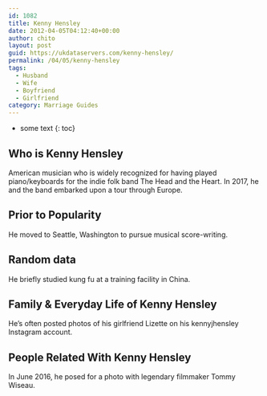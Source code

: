 ```yaml
---
id: 1082
title: Kenny Hensley
date: 2012-04-05T04:12:40+00:00
author: chito
layout: post
guid: https://ukdataservers.com/kenny-hensley/
permalink: /04/05/kenny-hensley
tags:
  - Husband
  - Wife
  - Boyfriend
  - Girlfriend
category: Marriage Guides
---
```


* some text
{: toc}
          
          
## Who is  Kenny Hensley
                  
                  
                  
American musician who is widely recognized for having played piano/keyboards for the indie folk band The Head and the Heart. In 2017, he and the band embarked upon a tour through Europe.
                  
                
                
                
## Prior to Popularity 
                  
                  
                  
He moved to Seattle, Washington to pursue musical score-writing.
                  
                
                
                
## Random data 
                  
                  
                  
He briefly studied kung fu at a training facility in China. 
                  
                
                
                
## Family & Everyday Life of Kenny Hensley
                  
                  
                  
He&#8217;s often posted photos of his girlfriend Lizette on his kennyjhensley Instagram account.
                  
                
                
                
## People Related With  Kenny Hensley
                  
                  
                  
In June 2016, he posed for a photo with legendary filmmaker Tommy Wiseau. 
                  
                
              
            
          
          
          
    
    
  
